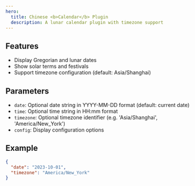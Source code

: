 ```yaml
---
hero:
  title: Chinese <b>Calendar</b> Plugin
  description: A lunar calendar plugin with timezone support
---
```


## Features

- Display Gregorian and lunar dates
- Show solar terms and festivals
- Support timezone configuration (default: Asia/Shanghai)

## Parameters

- `date`: Optional date string in YYYY-MM-DD format (default: current date)
- `time`: Optional time string in HH:mm format
- `timezone`: Optional timezone identifier (e.g. 'Asia/Shanghai', 'America/New_York')
- `config`: Display configuration options

## Example

```json
{
  "date": "2023-10-01",
  "timezone": "America/New_York"
}
```

<code src="./demo.tsx" inline></code>